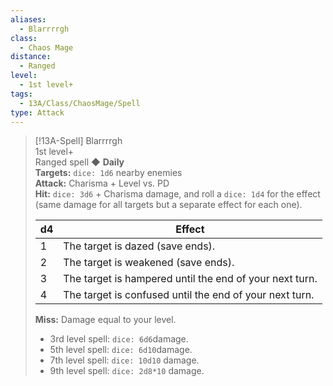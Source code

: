 ```yaml
---
aliases:
  - Blarrrrgh
class:
  - Chaos Mage
distance:
  - Ranged
level:
  - 1st level+
tags:
  - 13A/Class/ChaosMage/Spell
type: Attack
---
```


> [!13A-Spell] Blarrrrgh  
> 1st level+  
> Ranged spell ◆ **Daily**  
> **Targets:** `dice: 1d6` nearby enemies  
> **Attack:** Charisma + Level vs. PD  
> **Hit:** `dice: 3d6` + Charisma damage, and roll a `dice: 1d4` for the effect (same damage for all targets but a separate effect for each one).
> 
> | d4 | Effect     |
> |----|---------------------------------------------------------|
> | 1  | The target is dazed (save ends).      |
> | 2  | The target is weakened (save ends).   |
> | 3  | The target is hampered until the end of your next turn. |
> | 4  | The target is confused until the end of your next turn. |
> 
> **Miss:** Damage equal to your level.
> 
> - 3rd level spell: `dice: 6d6`damage.
> - 5th level spell: `dice: 6d10`damage.
> - 7th level spell: `dice: 10d10` damage.
> - 9th level spell: `dice: 2d8*10` damage.

